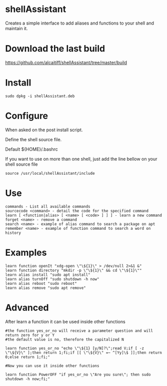 # shellAssistant
Creates a simple interface to add aliases and functions to your shell and maintain it.

# Download the last build

https://github.com/alcaitiff/shellAssistant/tree/master/build

# Install

    sudo dpkg -i shellAssistant.deb

# Configure

When asked on the post install script.

Define the shell source file. 

Default ${HOME}/.bashrc

If you want to use on more than one shell, just add the line bellow on your shell source file

    source /usr/local/shellAssistant/include

# Use

    commands - List all available commands
    sourcecode <command> - detail the code for the specified command
    learn [ <function|alias> [ <name> [ <code> ] ] ] - learn a new command
    forget <name> - remove a command
    search <name> - example of alias command to search a package on apt
    remember <name> - example of function command to search a word on history

# Examples

    learn function openIt "xdg-open \"\${1}\" > /dev/null 2>&1 &"
    learn function directory "mkdir -p \"\${1}\" && cd \"\${1}\""
    learn alias install "sudo apt install"
    learn alias turnOff "sudo shutdown -h now"
    learn alias reboot "sudo reboot"
    learn alias remove "sudo apt remove"

# Advanced

After learn a function it can be used inside other functions

    #the function yes_or_no will receive a parameter question and will return zero for y or Y
    #the default value is no, therefore the capitalized N

    learn function yes_or_no "echo \"\${1} [y/N]?\";read V;if [ -z \"\${V}\" ];then return 1;fi;if [[ \"\${V}\" =~ ^[Yy]\$ ]];then return 0;else return 1;fi;"

    #Now you can use it inside other functions

    learn function PowerOFF "if yes_or_no \"Are you sure\"; then sudo shutdown -h now;fi;"